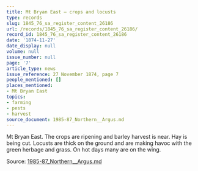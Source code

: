 ```yaml
---
title: Mt Bryan East — crops and locusts
type: records
slug: 1845_76_sa_register_content_26186
url: /records/1845_76_sa_register_content_26186/
record_id: 1845_76_sa_register_content_26186
date: '1874-11-27'
date_display: null
volume: null
issue_number: null
page: '7'
article_type: news
issue_reference: 27 November 1874, page 7
people_mentioned: []
places_mentioned:
- Mt Bryan East
topics:
- farming
- pests
- harvest
source_document: 1985-87_Northern__Argus.md
---
```


Mt Bryan East.  The crops are ripening and barley harvest is near.  Hay is being cut.  Locusts are thick on the ground and are making havoc with the green herbage and grass.  On hot days many are on the wing.

Source: [1985-87_Northern__Argus.md](/downloads/markdown/1985-87_Northern__Argus.md)
